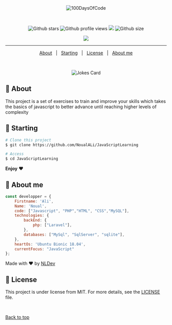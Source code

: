 <div align="center" id="top"> 
  <img src="https://www.freepnglogos.com/uploads/javascript-png/javascript-shield-logo-icon-2.png" alt="100DaysOfCode" />

  &#xa0;
</div>

<p align="center">

  <img alt="Github stars" src="https://img.shields.io/badge/license-MIT-red" />
  <img alt="Github profile views" src="https://komarev.com/ghpvc/?username=NoualAli"/>
  <img src="https://hitcounter.pythonanywhere.com/count/tag.svg?url=https://github.com/NoualAli/JavaScript"/>
  <img alt="Github size" src="https://img.shields.io/github/repo-size/NoualAli/JavaScript?color=56BEB8" />

  <div align="center" style="display:flex, justify-content:center">
    <img src="https://github-readme-stats.vercel.app/api?username=NoualAli&show_icons=true"/>
  </div>
</p>

<hr>

<p align="center">
  <a href="#dart-about">About</a> &#xa0; | &#xa0; 
  <a href="#checkered_flag-starting">Starting</a> &#xa0; | &#xa0;
  <a href="#memo-license">License</a> &#xa0; | &#xa0;
  <a href="#man-about-me" target="_blank">About me</a>
</p>

<br>

<div align="center">

![Jokes Card](https://readme-jokes.vercel.app/api)

</div>


## :dart: About ##

This project is a set of exercises to train and improve your skills which takes the basics of javascript to better advance until reaching higher levels of complexity

## :checkered_flag: Starting ##

```bash
# Clone this project
$ git clone https://github.com/NoualALi/JavaScriptLearning

# Access
$ cd JavaScriptLearning


```
**Enjoy** :heart:

## :man: About me
``` javascript
const developper = {
    Firstname: 'Ali',
    Name: 'Noual',
    code: ["Javascript", "PHP","HTML", "CSS","MySQL"],
    technologies: {
        backEnd: {
            php: ["Laravel"],
        },
        databases: ["MySql", "SqlServer", "sqlite"],
    },
    heartOs: 'Ubuntu Bionic 18.04',
    currentFocus: "JavaScript"
};

```
Made with :heart: by <a href="https://github.com/NoualAli" target="_blank">NLDev</a>

## :memo: License ##

This project is under license from MIT. For more details, see the [LICENSE](LICENSE.md) file.

&#xa0;

<a href="#top">Back to top</a>
